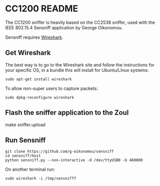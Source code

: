 CC1200 README
========================

The CC1200 sniffer is heavily based on the CC2538 sniffer, used with the
IEEE 802.15.4 Sensniff application by George Oikonomou.

Sensniff requires [Wireshark](http://www.wireshark.org/).

Get Wireshark
-----------------
The best way is to go to the Wireshark site and follow the instructions for your
specific OS, in a bundle this will install for Ubuntu/LInux systems:

`sudo apt-get install wireshark`

To allow non-super users to capture packets:

`sudo dpkg-reconfigure wireshark`

Flash the sniffer application to the Zoul
-----------------
make sniffer.upload

Run Sensniff
-----------------
```
git clone https://github.com/g-oikonomou/sensniff
cd sensniff/host
python sensniff.py --non-interactive -d /dev/ttyUSB0 -b 460800
```

On another terminal run:

`sudo wireshark -i /tmp/sensnifff`

